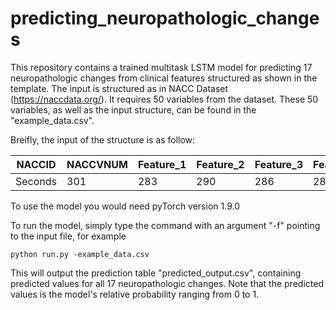 # predicting_neuropathologic_changes
This repository contains a trained multitask LSTM model for predicting 17 neuropathologic changes from clinical features structured as shown in the template. The input is structured as in NACC Dataset (https://naccdata.org/). It requires 50 variables from the dataset. These 50 variables, as well as the input structure, can be found in the "example_data.csv".

Breifly, the input of the structure is as follow:

NACCID | NACCVNUM | Feature_1 | Feature_2 | Feature_3 | Feature_n | 
--- | --- | --- | --- |--- |---
Seconds | 301 | 283 | 290 | 286 | 289 |

To use the model you would need pyTorch version 1.9.0

To run the model, simply type the command with an argument "-f" pointing to the input file, for example

```
python run.py -example_data.csv
```

This will output the prediction table "predicted_output.csv", containing predicted values for all 17 neuropathologic changes. Note that the predicted values is the model's relative probability ranging from 0 to 1.
